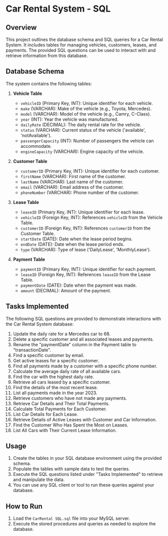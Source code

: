 # Car Rental System - SQL

## Overview
This project outlines the database schema and SQL queries for a Car Rental System. It includes tables for managing vehicles, customers, leases, and payments. The provided SQL questions can be used to interact with and retrieve information from this database.

## Database Schema
The system contains the following tables:

1.  **Vehicle Table**
    * `vehicleID` (Primary Key, INT): Unique identifier for each vehicle.
    * `make` (VARCHAR): Make of the vehicle (e.g., Toyota, Mercedes).
    * `model` (VARCHAR): Model of the vehicle (e.g., Camry, C-Class).
    * `year` (INT): Year the vehicle was manufactured.
    * `dailyRate` (DECIMAL): The daily rental rate for the vehicle.
    * `status` (VARCHAR): Current status of the vehicle ('available', 'notAvailable').
    * `passengerCapacity` (INT): Number of passengers the vehicle can accommodate.
    * `engineCapacity` (VARCHAR): Engine capacity of the vehicle.

2.  **Customer Table**
    * `customerID` (Primary Key, INT): Unique identifier for each customer.
    * `firstName` (VARCHAR): First name of the customer.
    * `lastName` (VARCHAR): Last name of the customer.
    * `email` (VARCHAR): Email address of the customer.
    * `phoneNumber` (VARCHAR): Phone number of the customer.

3.  **Lease Table**
    * `leaseID` (Primary Key, INT): Unique identifier for each lease.
    * `vehicleID` (Foreign Key, INT): References `vehicleID` from the Vehicle Table.
    * `customerID` (Foreign Key, INT): References `customerID` from the Customer Table.
    * `startDate` (DATE): Date when the lease period begins.
    * `endDate` (DATE): Date when the lease period ends.
    * `type` (VARCHAR): Type of lease ('DailyLease', 'MonthlyLease').

4.  **Payment Table**
    * `paymentID` (Primary Key, INT): Unique identifier for each payment.
    * `leaseID` (Foreign Key, INT): References `leaseID` from the Lease Table.
    * `paymentDate` (DATE): Date when the payment was made.
    * `amount` (DECIMAL): Amount of the payment.

## Tasks Implemented
The following SQL questions are provided to demonstrate interactions with the Car Rental System database:

1.  Update the daily rate for a Mercedes car to 68.
2.  Delete a specific customer and all associated leases and payments.
3.  Rename the "paymentDate" column in the Payment table to "transactionDate".
4.  Find a specific customer by email.
5.  Get active leases for a specific customer.
6.  Find all payments made by a customer with a specific phone number.
7.  Calculate the average daily rate of all available cars.
8.  Find the car with the highest daily rate.
9.  Retrieve all cars leased by a specific customer.
10. Find the details of the most recent lease.
11. List all payments made in the year 2023.
12. Retrieve customers who have not made any payments.
13. Retrieve Car Details and Their Total Payments.
14. Calculate Total Payments for Each Customer.
15. List Car Details for Each Lease.
16. Retrieve Details of Active Leases with Customer and Car Information.
17. Find the Customer Who Has Spent the Most on Leases.
18. List All Cars with Their Current Lease Information.

## Usage
1.  Create the tables in your SQL database environment using the provided schema.
2.  Populate the tables with sample data to test the queries.
3.  Execute the SQL questions listed under "Tasks Implemented" to retrieve and manipulate the data.
4.  You can use any SQL client or tool to run these queries against your database.

## How to Run
1.  Load the `CarRental SQL.sql` file into your MySQL server.
2.  Execute the stored procedures and queries as needed to explore the database.
